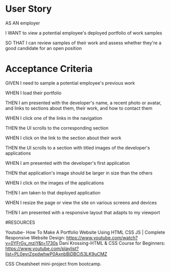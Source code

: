 # User Story
AS AN employer

I WANT to view a potential employee's deployed portfolio of work samples

SO THAT I can review samples of their work and assess whether they're a good candidate for an open position

# Acceptance Criteria
GIVEN I need to sample a potential employee's previous work

WHEN I load their portfolio

THEN I am presented with the developer's name, a recent photo or avatar, and links to sections about them, their work, and how to contact them

WHEN I click one of the links in the navigation

THEN the UI scrolls to the corresponding section

WHEN I click on the link to the section about their work

THEN the UI scrolls to a section with titled images of the developer's applications

WHEN I am presented with the developer's first application

THEN that application's image should be larger in size than the others

WHEN I click on the images of the applications

THEN I am taken to that deployed application

WHEN I resize the page or view the site on various screens and devices

THEN I am presented with a responsive layout that adapts to my viewport

#RESOURCES

Youtube-
How To Make A Portfolio Website Using HTML CSS JS | Complete Responsive Website Design: https://www.youtube.com/watch?v=0YFrGy_mzjY&t=1730s
Dani Krossing-HTML & CSS Course for Beginners: https://www.youtube.com/playlist?list=PL0eyrZgxdwhwP0AxnbBiDBCi53LK9uCMZ

CSS Cheatsheet mini-project from bootcamp.
